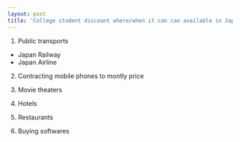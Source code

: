 ```yaml
---
layout: post
title: 'College student discount where/when it can can available in Japan'
---
```


1. Public transports
- Japan Railway
- Japan Airline

2. Contracting mobile phones to montly price

3. Movie theaters

4. Hotels

5. Restaurants

5. Buying softwares

